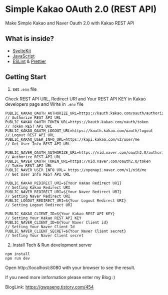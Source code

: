 # Simple Kakao OAuth 2.0 (REST API)

Make Simple Kakao and Naver Oauth 2.0 with Kakao REST API 

## What is inside?

- [SvelteKit](https://kit.svelte.dev/)
- [JavaScript](https://developer.mozilla.org/en-US/docs/Web/JavaScript)
- [ESLint](https://eslint.org/) & [Prettier](https://prettier.io/)

## Getting Start

1. set `.env` file

Check REST API URL, Redirect URI and Your REST API KEY in Kakao developers page and Write in `.env` file

```
PUBLIC_KAKAO_OAUTH_AUTHORIZE_URL=https://kauth.kakao.com/oauth/authorize/   // Authorize REST API URL
PUBLIC_KAKAO_OAUTH_TOKEN_URL=https://kauth.kakao.com/oauth/token            // Token REST API URL
PUBLIC_KAKAO_OAUTH_LOGOUT_URL=https://kauth.kakao.com/oauth/logout          // Logout REST API URL
PUBLIC_KAKAO_USER_INFO_URL=https://kapi.kakao.com/v2/user/me                // Get User Info REST API URL

PUBLIC_NAVER_OAUTH_AUTHORIZE_URL=https://nid.naver.com/oauth2.0/authorize   // Authorize REST API URL
PUBLIC_NAVER_OAUTH_TOKEN_URL=https://nid.naver.com/oauth2.0/token           // Token REST API URL
PUBLIC_NAVER_USER_INFO_URL=	https://openapi.naver.com/v1/nid/me             // Get User Info REST API URL

PUBLIC_KAKAO_REDIRECT_URI=${Your KaKao Redirect URI}                        // Setting Kakao Redirect URI
PUBLIC_NAVER_REDIRECT_URI=${Your Naver Redirect URI}                        // Setting Naver Redirect URI
PUBLIC_LOGOUT_REDIRECT_URI=${Your Logout Redirect URI}                      // Setting Logout Redirect URI

PUBLIC_KAKAO_CLIENT_ID=${Your Kakao REST API KEY}                           // Setting Your Kakao REST API KEY
PUBLIC_NAVER_CLIENT_ID=${Your Naver Client id}                              // Setting Your Naver Client Id
PUBLIC_NAVER_CLIENT_SECRET=${Your Naver Client secret}                      // Setting Your Naver Client secret
```

2. Install Tech & Run development server

```shell
npm install
npm run dev
```
Open http://localhost:8080 with your browser to see the result.

If you need more imformation please enter my Blog :)

BlogLink: https://gwpaeng.tistory.com/454
